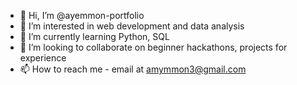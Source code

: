 - 👋 Hi, I’m @ayemmon-portfolio
- 👀 I’m interested in web development and data analysis
- 🌱 I’m currently learning Python, SQL
- 💞️ I’m looking to collaborate on beginner hackathons, projects for experience
- 📫 How to reach me - email at amymmon3@gmail.com
<!---
ayemmon-portfolio/ayemmon-portfolio is a ✨ special ✨ repository because its `README.md` (this file) appears on your GitHub profile.
You can click the Preview link to take a look at your changes.
--->
